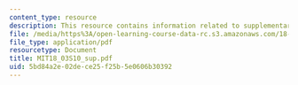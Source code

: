 ```yaml
---
content_type: resource
description: This resource contains information related to supplementary notes.
file: /media/https%3A/open-learning-course-data-rc.s3.amazonaws.com/18-03-differential-equations-spring-2010/5bd84a2e02dece25f25b5e0606b30392_MIT18_03S10_sup.pdf
file_type: application/pdf
resourcetype: Document
title: MIT18_03S10_sup.pdf
uid: 5bd84a2e-02de-ce25-f25b-5e0606b30392
---
```

